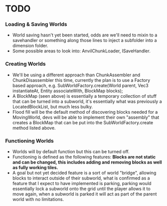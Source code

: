 # TODO

### Loading & Saving Worlds
- World saving hasn't yet been started, odds are we'll need to mixin to a savehandler or something along those lines to inject a subfolder into a dimension folder.
- Some possible areas to look into: AnvilChunkLoader, ISaveHandler.

### Creating Worlds
- We'll be using a different approach than ChunkAssembler and ChunkDisassembler this time, currently the plan is to use a Factory based approach, e.g. SubWorldFactory.create(World parent, Vec3 instantiateAt, Entity associateWith, BlockMap blocks);
- A BlockMap (seen above) is essentially a temporary collection of stuff that can be turned into a subworld, it's essentially what was previously a LocatedBlockList, but much less bulky.
- Flood fill will be the default method of discovering blocks needed for a MovingWorld, devs will be able to implement their own "assembly" that creates a BlockMap that can be put into the SubWorldFactory.create method listed above.

### Functioning Worlds
- Worlds will by default function but this can be turned off.
- Functioning is defined as the following features: **Blocks are not static and can be changed, this includes adding and removing blocks as well as fully working tiles.**
- A goal but not yet decided feature is a sort of world "bridge", allowing blocks to interact outside of their subworld, what is confirmed as a feature that I expect to have implemented is parking, parking would essentially lock a subworld onto the grid until the player allows it to move again, when a subworld is parked it will act as part of the parent world with no limitations.